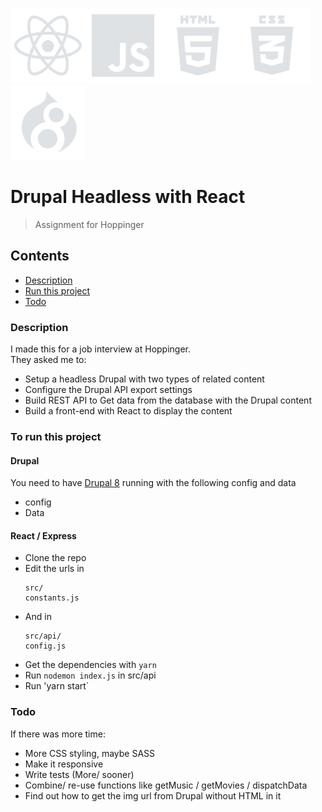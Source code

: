 ![react icon](https://github.com/boudewijndanser/drupal-headless-react/blob/master/public/dev-icons/react.svg)![js icon](https://github.com/boudewijndanser/drupal-headless-react/blob/master/public/dev-icons/js.svg)![html icon](https://github.com/boudewijndanser/drupal-headless-react/blob/master/public/dev-icons/html.svg)![css icon](https://github.com/boudewijndanser/drupal-headless-react/blob/master/public/dev-icons/css.svg)![drupal icon](https://github.com/boudewijndanser/drupal-headless-react/blob/master/public/dev-icons/drupal.svg)
# Drupal Headless with React
> Assignment for Hoppinger

## Contents
- [Description](#Description)
- [Run this project](#To-run-this-project)
- [Todo](#Todo)

### Description
I made this for a job interview at Hoppinger. <br/> They asked me to:

* Setup a headless Drupal with two types of related content
* Configure the Drupal API export settings
* Build REST API to Get data from the database with the Drupal content
* Build a front-end with React to display the content

### To run this project
#### Drupal
You need to have [Drupal 8](https://github.com/hoppinger/mojito) running with the following config and data
* config
* Data

#### React / Express
* Clone the repo
* Edit the urls in 
  ```
  src/
  constants.js
  ```
* And in 
  ```
  src/api/
  config.js
  ```
* Get the dependencies with `yarn`
* Run `nodemon index.js` in src/api
* Run 'yarn start`

### Todo

If there was more time:
* More CSS styling, maybe SASS
* Make it responsive
* Write tests (More/ sooner)
* Combine/ re-use functions like getMusic / getMovies / dispatchData
* Find out how to get the img url from Drupal without HTML in it
